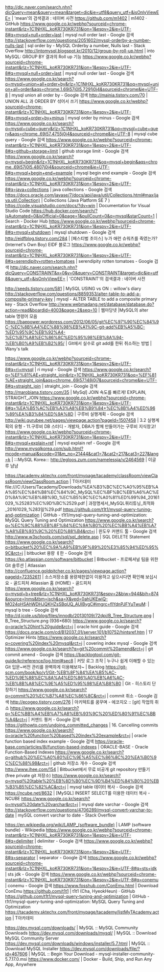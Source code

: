 http://dic.naver.com/search.nhn?dicQuery=mean&query=mean&target=dic&ie=utf8&query_utf=&isOnlyViewEE= | 'mean'의 검색결과 : 네이버 사전
https://github.com/m1402 | m1402 · GitHub
https://www.google.co.kr/webhp?sourceid=chrome-instant&rlz=1C1NHXL_koKR730KR731&ion=1&espv=2&ie=UTF-8#q=mysql+null+order+last | mysql null order last - Google 검색
http://stackoverflow.com/questions/2051602/mysql-orderby-a-number-nulls-last | sql order by - MySQL Orderby a number, Nulls last - Stack Overflow
http://intomysql.blogspot.kr/2010/12/group-by-roll-up.html | into MySQL: GROUP BY 결과의 Roll up 기능
https://www.google.co.kr/webhp?sourceid=chrome-instant&rlz=1C1NHXL_koKR730KR731&ion=1&espv=2&ie=UTF-8#q=mysql+null+order+last | mysql null order last - Google 검색
https://www.google.co.kr/search?q=mysql+union+all+order+by&rlz=1C1NHXL_koKR730KR731&oq=mysql+union+all+order&aqs=chrome.1.69i57j0l5.7291j0j4&sourceid=chrome&ie=UTF-8 | mysql union all order by - Google 검색
http://mainia.tistory.com/70 | UNION ALL 과 ORDER BY 섞어서 쓰기
https://www.google.co.kr/webhp?sourceid=chrome-instant&rlz=1C1NHXL_koKR730KR731&ion=1&espv=2&ie=UTF-8#q=mysql+order+by+minus | mysql order by minus - Google 검색
https://www.google.co.kr/search?q=mysql+cube+query&rlz=1C1NHXL_koKR730KR731&oq=mysql+cube+query&aqs=chrome..69i57.4755j0j4&sourceid=chrome&ie=UTF-8 | mysql cube query - Google 검색
https://www.google.co.kr/webhp?sourceid=chrome-instant&rlz=1C1NHXL_koKR730KR731&ion=1&espv=2&ie=UTF-8#q=github+storage+limit | github storage limit - Google 검색
https://www.google.co.kr/search?q=mysql+begin&rlz=1C1NHXL_koKR730KR731&oq=mysql+begin&aqs=chrome..69i57j0l5.4807j0j4&sourceid=chrome&ie=UTF-8#q=mysql+begin+end+example | mysql begin end example - Google 검색
https://www.google.co.kr/webhp?sourceid=chrome-instant&rlz=1C1NHXL_koKR730KR731&ion=1&espv=2&ie=UTF-8#q=java+collections | java collections - Google 검색
https://docs.oracle.com/javase/7/docs/api/java/util/Collections.html#max(java.util.Collection) | Collections (Java Platform SE 7 )
https://code.visualstudio.com/docs/?dv=win | Documentation for Visual Studio Code
https://hub.docker.com/search/?isAutomated=0&isOfficial=0&page=1&pullCount=0&q=mysql&starCount=1 | Search - Docker Hub
https://www.google.co.kr/webhp?sourceid=chrome-instant&rlz=1C1NHXL_koKR730KR731&ion=1&espv=2&ie=UTF-8#q=mysql+shutdown | mysql shutdown - Google 검색
http://eidfblog.tistory.com/284 | [페스티벌 초이스] 누가 애런 슈워츠를 죽였는가?(Internet's Own Boy) EIDF 블로그
https://www.google.co.kr/webhp?sourceid=chrome-instant&rlz=1C1NHXL_koKR730KR731&ion=1&espv=2&ie=UTF-8#q=serendipity+rotten+tomatoes | serendipity rotten tomatoes - Google 검색
http://dic.naver.com/search.nhn?dicQuery=CONSTRAINT&x=0&y=0&query=CONSTRAINT&target=dic&ie=utf8&query_utf=&isOnlyViewEE= | 'CONSTRAINT'의 검색결과 : 네이버 사전

http://seeds.tistory.com/581 | MySQL USING vs ON :: willow's diary
http://stackoverflow.com/questions/8859353/alter-table-to-add-a-composite-primary-key | mysql - ALTER TABLE to add a composite primary key - Stack Overflow
http://www.webmadang.net/database/database.do?action=read&boardid=4003&page=2&seq=10 | 웹마당넷 |MySQL의 alter table 명령어 모음
https://baepower.wordpress.com/2012/06/05/git%EC%97%90%EC%84%9C-%EC%8B%A4%EC%88%98%EB%A1%9C-git-add%EB%A5%BC-%ED%95%9C%EB%92%A4-%EC%B7%A8%EC%86%8C%ED%95%98%EB%8A%94-%EB%B0%A9%EB%B2%95/ | Git에서 실수로 git add를 한뒤 취소하는 방법 | Wany's talk

https://www.google.co.kr/webhp?sourceid=chrome-instant&rlz=1C1NHXL_koKR730KR731&ion=1&espv=2&ie=UTF-8#q=ri+mysql | ri mysql - Google 검색
https://www.google.co.kr/search?q=%EF%81%AE+straight_join&rlz=1C1NHXL_koKR730KR731&oq=%EF%81%AE+straight_join&aqs=chrome..69i57.148j0j7&sourceid=chrome&ie=UTF-8#q=straight_join | straight_join - Google 검색
http://marobiana.tistory.com/35 | MySql] JOIN 속도를 빠르게! EXPLAIN, STRAIGHT_JOIN
https://www.google.co.kr/webhp?sourceid=chrome-instant&rlz=1C1NHXL_koKR730KR731&ion=1&espv=2&ie=UTF-8#q=%EA%B5%AC%EB%A3%A8%EB%B9%84+%EC%8B%A4%ED%96%89%EA%B3%84%ED%9A%8D | 구루비 실행계획 - Google 검색
http://wiki.gurubee.net/pages/viewpage.action?pageId=1507458 | 3.2 실행계획의 유형 - 11.구루비 DB 스터디 - 개발자, DBA가 함께 만들어가는 구루비 지식창고!
https://www.google.co.kr/webhp?sourceid=chrome-instant&rlz=1C1NHXL_koKR730KR731&ion=1&espv=2&ie=UTF-8#q=mysql+explain+ref | mysql explain ref - Google 검색
http://www.mysqlkorea.com/sub.html?mcode=manual&scode=01&m_no=21444&cat1=7&cat2=217&cat3=227&lang=k | :::MySQL Korea:::
http://egloos.zum.com/namelessja/v/2464569 | 이글루 냠냠

https://tacademy.sktechx.com/front/mypage/tacademy/classRoom/viewClassRoom/viewClassRoom.action | T아카데미
file:///C:/Users/Tacademy/Downloads/%EA%B3%BC%EC%A0%95%EB%AA%85%EC%84%B8%EC%84%9C_MySQL%EC%BF%BC%EB%A6%AC%ED%8A%9C%EB%8B%9D_%EC%B5%9C%EC%A0%81%ED%99%94_20161029_%25283%EC%9D%BC%2529.pdf | 과정명세서_MySQL쿼리튜닝_최적화_20161029_%283일%29.pdf
https://github.com/t1t1/mysql-query-tuning-and-optimization | GitHub - t1t1/mysql-query-tuning-and-optimization: MySQL Query Tuning and Optimization
https://www.google.co.kr/search?q=%EC%9C%88%EB%8F%84%EC%9A%B0%20%EC%BB%A4%EB%A7%A8%EB%93%9C%20%ED%88%B4&rct=j | 윈도우 커맨드 툴 - Google 검색
http://www.w3schools.com/sql/sql_delete.asp | SQL DELETE Statement
https://www.google.co.kr/search?q=bitbucket%20%EC%9A%A9%EB%9F%89%20%E3%85%94%ED%95%9C&rct=j | bitbucket 용량 ㅔ한 - Google 검색
https://ko.atlassian.com/software/bitbucket | Bitbucket - 프로페셔널 팀을 위한 Git 솔루션 | Atlassian
http://confluence.goldpitcher.co.kr/pages/viewpage.action?pageId=72352611 | 소스저장소를 용량제한없이 이용하고 싶으시다면 확인해 보십시요 - 골드피처 Atlassian 홈 (HOME) - 골드피처
https://www.google.co.kr/search?q=mysql+b+tree&rlz=1C1NHXL_koKR730KR731&espv=2&biw=944&bih=874&source=lnms&tbm=isch&sa=X&ved=0ahUKEwjQ-MO24oHSAhWDHJQKHZsSBqUQ_AUIBygC#imgrc=fIYdnPJFYuTwuM: | mysql b tree - Google 검색
http://d.jcole.us/blog/files/innodb/20130109/72dpi/B_Tree_Structure.png | B_Tree_Structure.png (936×680)
https://www.google.co.kr/search?q=oracle%20hint%20guide&rct=j | oracle hint guide - Google 검색
https://docs.oracle.com/cd/B12037_01/server.101/b10752/hintsref.htm | 17 Optimizer Hints
https://www.google.co.kr/search?q=covering%20index%20mysql&rct=j | covering index mysql - Google 검색
https://www.google.co.kr/search?q=git%20commit%20amend&rct=j | git commit amend - Google 검색
https://backlogtool.com/git-guide/kr/reference/log.html#sec8 | 커밋 로그 조작 | 누구나 쉽게 이해할 수 있는 Git 입문~버전 관리를 완벽하게 이용해보자~ | Backlog
https://git-scm.com/book/ko/v1/Git-%EB%8F%84%EA%B5%AC-%ED%9E%88%EC%8A%A4%ED%86%A0%EB%A6%AC-%EB%8B%A8%EC%9E%A5%ED%95%98%EA%B8%B0 | Git - 히스토리 단장하기
https://www.google.co.kr/search?q=commit%20%EC%B7%A8%EC%86%8C&rct=j | commit 취소 - Google 검색
http://ecogeo.tistory.com/276 | 아키텍트를 꿈꾸며 - 에코지오 :: [git] 작업의 취소
https://www.google.co.kr/search?q=%EC%BB%A4%EB%A7%A8%EB%93%9C%20%ED%80%91%EC%BB%A4&rct=j | 커맨드 퀑커 - Google 검색
https://githowto.com/undoing_committed_changes | 16. Cancelling commits
https://www.google.co.kr/search?q=oracle%20function%20based%20index%20example&rct=j | oracle function based index example - Google 검색
https://oracle-base.com/articles/8i/function-based-indexes | ORACLE-BASE - Oracle Function-Based Indexes
https://www.google.co.kr/search?q=github%20%EC%A0%80%EC%9E%A5%EC%86%8C%20%EA%B0%9C%EC%88%98&rct=j | github 저장소 개수 - Google 검색
http://www.ihee.com/154 | Bitbucket에서 무료 비공개 git repository 만들기 (free private git 저장소)
https://www.google.co.kr/search?q=mysql%20table%20%EB%8D%B0%EC%9D%B4%ED%84%B0%20%EB%B3%B5%EC%82%AC&rct=j | mysql table 데이터 복사 - Google 검색
https://ncube.net/8632 | [MySQL] INSERT SELECT를 이용한 데이터 복사 - NCUBE
https://www.google.co.kr/search?q=mysql%20date%20varchar&rct=j | mysql date varchar - Google 검색
http://stackoverflow.com/questions/4706289/mysql-convert-varchar-to-date | mySQL convert varchar to date - Stack Overflow

https://en.wikipedia.org/wiki/LAMP_(software_bundle) | LAMP (software bundle) - Wikipedia
https://www.google.co.kr/webhp?sourceid=chrome-instant&rlz=1C1NHXL_koKR730KR731&ion=1&espv=2&ie=UTF-8#q=delimiter | delimiter - Google 검색
https://www.google.co.kr/webhp?sourceid=chrome-instant&rlz=1C1NHXL_koKR730KR731&ion=1&espv=2&ie=UTF-8#q=separator | separator - Google 검색
https://www.google.co.kr/webhp?sourceid=chrome-instant&rlz=1C1NHXL_koKR730KR731&ion=1&espv=2&ie=UTF-8#q=sts+jdk | sts jdk - Google 검색
https://www.google.co.kr/webhp?sourceid=chrome-instant&rlz=1C1NHXL_koKR730KR731&ion=1&espv=2&ie=UTF-8#q=conemu | conemu - Google 검색
https://www.fosshub.com/ConEmu.html | Download ConEmu
https://github.com/t1t1 | t1t1 (Cha, HyeokHeun) · GitHub
https://github.com/t1t1/mysql-query-tuning-and-optimization | GitHub - t1t1/mysql-query-tuning-and-optimization: MySQL Query Tuning and Optimization
https://tacademy.sktechx.com/front/mypage/tacademy/listMyTAcademy.action | T아카데미

https://dev.mysql.com/downloads/ | MySQL :: MySQL Community Downloads
https://dev.mysql.com/downloads/mysql/ | MySQL :: Download MySQL Community Server
https://dev.mysql.com/downloads/windows/installer/5.7.html | MySQL :: Download MySQL Installer
https://dev.mysql.com/downloads/file/?id=467606 | MySQL :: Begin Your Download - mysql-installer-community-5.7.17.0.msi
https://www.docker.com/ | Docker - Build, Ship, and Run Any App, Anywhere
